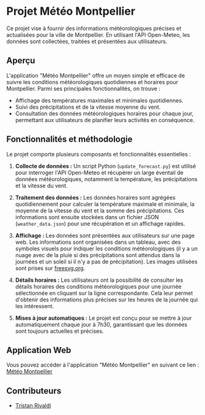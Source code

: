 # Projet Météo Montpellier

Ce projet vise à fournir des informations météorologiques précises et actualisées pour la ville de Montpellier. En utilisant l'API Open-Meteo, les données sont collectées, traitées et présentées 
aux utilisateurs.

## Aperçu

L'application "Météo Montpellier" offre un moyen simple et efficace de suivre les conditions météorologiques quotidiennes et horaires pour Montpellier. Parmi ses principales fonctionnalités, on 
trouve :

- Affichage des températures maximales et minimales quotidiennes.
- Suivi des précipitations et de la vitesse moyenne du vent.
- Consultation des données météorologiques horaires pour chaque jour, permettant aux utilisateurs de planifier leurs activités en conséquence.

## Fonctionnalités et méthodologie

Le projet comporte plusieurs composants et fonctionnalités essentielles :

1. **Collecte de données :** Un script Python (`update_forecast.py`) est utilisé pour interroger l'API Open-Meteo et récupérer un large éventail de données météorologiques, notamment la température, 
les précipitations et la vitesse du vent.

2. **Traitement des données :** Les données horaires sont agrégées quotidiennement pour calculer la température maximale et minimale, la moyenne de la vitesse du vent et la somme des précipitations. 
Ces informations sont ensuite stockées dans un fichier JSON (`weather_data.json`) pour une récupération et un affichage rapides.

3. **Affichage :** Les données sont présentées aux utilisateurs sur une page web. Les informations sont organisées dans un tableau, avec des symboles 
visuels pour indiquer les conditions météorologiques (il y a un nuage avec de la pluie si des précipitations sont attendus dans la journées et un soleil si il n'y a pas de précipitation). Les images utilisées sont prises sur [freesvg.org](https://freesvg.org).

4. **Détails horaires :** Les utilisateurs ont la possibilité de consulter les détails horaires des conditions météorologiques pour une journée sélectionnée en cliquant sur la ligne correspondante. 
Cela leur permet d'obtenir des informations plus précises sur les heures de la journée qui les intéressent.

5. **Mises à jour automatiques :** Le projet est conçu pour se mettre à jour automatiquement chaque jour à 7h30, garantissant que les données sont toujours actuelles et précises.

## Application Web

Vous pouvez accéder à l'application "Météo Montpellier" en suivant ce lien : [Météo Montpellier](https://tristanrivaldi.github.io/meteo/)

## Contributeurs

- [Tristan Rivaldi](mailto:rivaldi.tristan@orange.fr)


